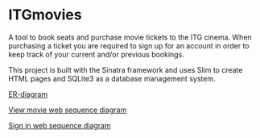 # ITGmovies
A tool to book seats and purchase movie tickets to the ITG cinema. When purchasing a ticket you are required to sign up for an account in order to keep track of your current and/or previous bookings.

This project is built with the Sinatra framework and uses Slim to create HTML pages and SQLite3 as a database management system.

[ER-diagram](https://lh5.googleusercontent.com/dlpvURQyf2WmAGNioSGUmk6Or1hTVT65KBQfEVQsn96VxsgUiEfa9OsaP3AaiuCg_NeMKaWGkWW4oPaeYgr9gP9_xdRpdCmOv_76=w1526-h803)

[View movie web sequence diagram](https://www.websequencediagrams.com/?lz=dGl0bGUgVmlld2luZyBtb3ZpZSAjMTMzNwoKQnJvd3NlciAtPiBXZWIgU2VydmVyOiBIVFRQIGdldCAvACkFLwAoBQAXCiAtPiBBcHAucmI6IGdldCgnABwLJykKABUGABkMbWF0Y2ggcm91dGUAJA06aWQAIw1Nb3ZpZToAAQYuZ2V0KDEzMzcpCgASBSAtPiBEQjogU0VMRUNUICogRlJPTQCBSAZzIFdIRVJFIGlkIElTIACBVQVEQgBFC1tbMTMzNywgJ1RoZQBeBicsICdkZXNjcmlwdGlvbiddXQBbCgB-B25ldyhkYl9yZXN1bHRbMF0AfAsAgXQIAIEqBQCBXBNzbGltKDoAgmQFAIICDACCVA5NTACCQw8AgwUHAIJ3B3Jlc3BvbnNl&s=default)

[Sign in web sequence diagram](https://www.websequencediagrams.com/?lz=dGl0bGUgU2lnbmluZyBpbgoKQnJvd3NlciAtPiBXZWIgU2VydmVyOiBIVFRQIHBvc3QgL2xvZ2luCgATCiAtPiBBcHAucmI6AB0FKCcAHQYnKQoAEQYAFQxtYXRjaCByb3V0ZQASG2Njb3VudDoAAQguZ2V0KCd1c2VybmFtZScpCgAaByAtPiBEQjogU0VMRUNUICogRlJPTSBhADgGcyBXSEVSRSAALwggSVMgADoKCkRCAF0NW1sxMzM3LAAXCywgJ3Bhc3NfaGFzaCcsICdlbWFpbEBhZGRyZXNzLmNvbScsIDJdXQCBAAwAgS8JdmVyaWZ5IHBhc3N3b3JkABcNAIIjBwCBXQcAghATc2xpbSg6aW5kZXgAgjYMAIMADk1MAIJzDwCDMQcAgyMHcmVzcG9uc2U&s=default)
